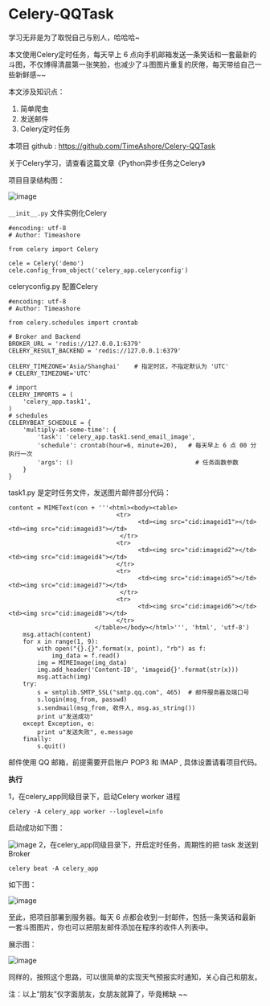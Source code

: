 # Celery-QQTask
学习无非是为了取悦自己与别人，哈哈哈~

本文使用Celery定时任务，每天早上 6 点向手机邮箱发送一条笑话和一套最新的斗图，不仅博得清晨第一张笑脸，也减少了斗图图片重复的厌倦，每天带给自己一些新鲜感~~

本文涉及知识点：
1. 简单爬虫
2. 发送邮件
3. Celery定时任务

本项目 github :  https://github.com/TimeAshore/Celery-QQTask

关于Celery学习，请查看这篇文章《Python异步任务之Celery》

项目目录结构图：

![image](https://upload-images.jianshu.io/upload_images/9136166-b6bf82395819c1bd.png?imageMogr2/auto-orient/strip%7CimageView2/2/w/700)

`__init__.py` 文件实例化Celery

```
#encoding: utf-8
# Author: Timeashore

from celery import Celery

cele = Celery('demo')
cele.config_from_object('celery_app.celeryconfig')
```
celeryconfig.py 配置Celery

```
#encoding: utf-8
# Author: Timeashore

from celery.schedules import crontab

# Broker and Backend
BROKER_URL = 'redis://127.0.0.1:6379'
CELERY_RESULT_BACKEND = 'redis://127.0.0.1:6379'

CELERY_TIMEZONE='Asia/Shanghai'    # 指定时区，不指定默认为 'UTC'
# CELERY_TIMEZONE='UTC'

# import
CELERY_IMPORTS = (
    'celery_app.task1',
)
# schedules
CELERYBEAT_SCHEDULE = {
    'multiply-at-some-time': {
        'task': 'celery_app.task1.send_email_image',
        'schedule': crontab(hour=6, minute=20),   # 每天早上 6 点 00 分执行一次
        'args': ()                                  # 任务函数参数
    }
}
```


task1.py 是定时任务文件，发送图片邮件部分代码：

```
content = MIMEText(con + '''<html><body><table>
                              <tr>
                                    <td><img src="cid:imageid1"></td><td><img src="cid:imageid3"></td>
                               </tr>
                              <tr>
                                    <td><img src="cid:imageid2"></td><td><img src="cid:imageid4"></td>
                              </tr>
                              <tr>
                                    <td><img src="cid:imageid5"></td><td><img src="cid:imageid7"></td>
                               </tr>
                              <tr>
                                    <td><img src="cid:imageid6"></td><td><img src="cid:imageid8"></td>
                              </tr>
                        </table></body></html>''', 'html', 'utf-8')
    msg.attach(content)
    for x in range(1, 9):
        with open("{}.{}".format(x, point), "rb") as f:
            img_data = f.read()
        img = MIMEImage(img_data)
        img.add_header('Content-ID', 'imageid{}'.format(str(x)))
        msg.attach(img)
    try:
        s = smtplib.SMTP_SSL("smtp.qq.com", 465)  # 邮件服务器及端口号
        s.login(msg_from, passwd)
        s.sendmail(msg_from, 收件人, msg.as_string())
        print u"发送成功"
    except Exception, e:
        print u"发送失败", e.message
    finally:
        s.quit()
```

邮件使用 QQ 邮箱，前提需要开启账户 POP3 和 IMAP , 具体设置请看项目代码。


**执行**


1，在celery_app同级目录下，启动Celery worker 进程

```
celery -A celery_app worker --loglevel=info
```
启动成功如下图：

![image](https://upload-images.jianshu.io/upload_images/9136166-9b43d97fb2f4f1e3.png?imageMogr2/auto-orient/strip%7CimageView2/2/w/700)
2，在celery_app同级目录下，开启定时任务，周期性的把 task 发送到 Broker 

```
celery beat -A celery_app
```
如下图：

![image](https://upload-images.jianshu.io/upload_images/9136166-afffa049827b3bcd.png?imageMogr2/auto-orient/strip%7CimageView2/2/w/700)




至此，把项目部署到服务器。每天 6 点都会收到一封邮件，包括一条笑话和最新一套斗图图片，你也可以把朋友邮件添加在程序的收件人列表中。

展示图：

![image](https://upload-images.jianshu.io/upload_images/9136166-135f26b33ca2d7f4.png?imageMogr2/auto-orient/strip%7CimageView2/2/w/700)

同样的，按照这个思路，可以很简单的实现天气预报实时通知，关心自己和朋友。

注：以上“朋友”仅字面朋友，女朋友就算了，毕竟稀缺 ~~
























